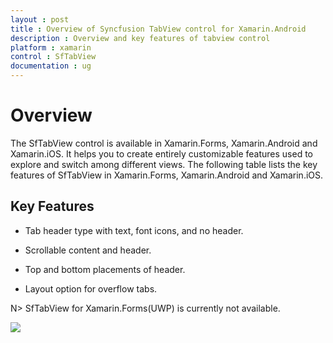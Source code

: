 ```yaml
---
layout : post
title : Overview of Syncfusion TabView control for Xamarin.Android
description : Overview and key features of tabview control
platform : xamarin
control : SfTabView
documentation : ug
---
```


# Overview

The SfTabView control is available in Xamarin.Forms, Xamarin.Android and Xamarin.iOS. It helps you to create entirely customizable features used to explore and switch among different views. The following table lists the key features of SfTabView in Xamarin.Forms, Xamarin.Android and Xamarin.iOS.

## Key Features

* Tab header type with text, font icons, and no header.  

* Scrollable content and header.

* Top and bottom placements of header.

* Layout option for overflow tabs.

N> SfTabView for Xamarin.Forms(UWP) is currently not available.

![](images/Overview/xamarin_forms_tabview.png)
